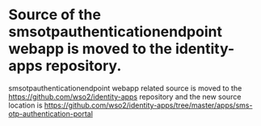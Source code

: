 # Source of the smsotpauthenticationendpoint webapp is moved to the identity-apps repository.

smsotpauthenticationendpoint webapp related source is moved to the https://github.com/wso2/identity-apps repository and
 the new source location is https://github.com/wso2/identity-apps/tree/master/apps/sms-otp-authentication-portal
